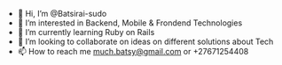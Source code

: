 - 👋 Hi, I’m @Batsirai-sudo
- 👀 I’m interested in Backend, Mobile & Frondend Technologies
- 🌱 I’m currently learning Ruby on Rails
- 💞️ I’m looking to collaborate on ideas on different solutions about Tech
- 📫 How to reach me much.batsy@gmail.com or +27671254408

<!---
Batsirai-sudo/Batsirai-sudo is a ✨ special ✨ repository because its `README.md` (this file) appears on your GitHub profile.
You can click the Preview link to take a look at your changes.
--->
